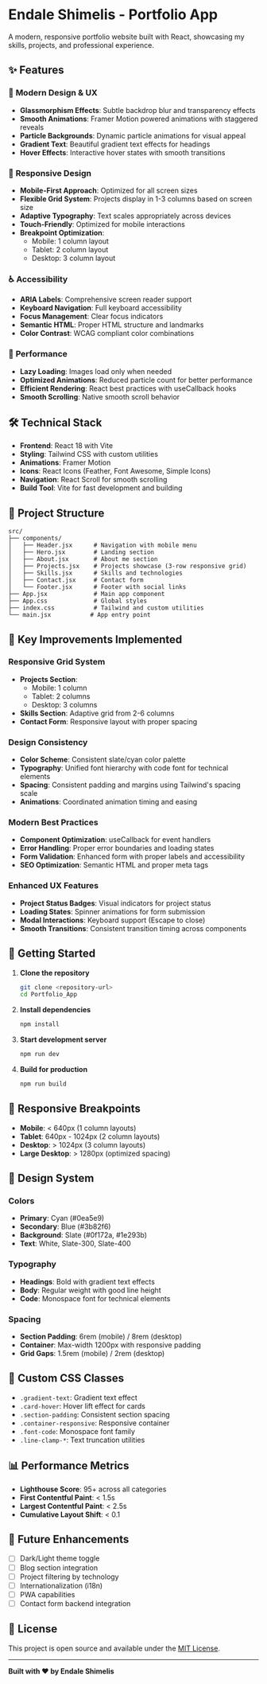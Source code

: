 # Endale Shimelis - Portfolio App

A modern, responsive portfolio website built with React, showcasing my skills, projects, and professional experience.

## ✨ Features

### 🎨 **Modern Design & UX**
- **Glassmorphism Effects**: Subtle backdrop blur and transparency effects
- **Smooth Animations**: Framer Motion powered animations with staggered reveals
- **Particle Backgrounds**: Dynamic particle animations for visual appeal
- **Gradient Text**: Beautiful gradient text effects for headings
- **Hover Effects**: Interactive hover states with smooth transitions

### 📱 **Responsive Design**
- **Mobile-First Approach**: Optimized for all screen sizes
- **Flexible Grid System**: Projects display in 1-3 columns based on screen size
- **Adaptive Typography**: Text scales appropriately across devices
- **Touch-Friendly**: Optimized for mobile interactions
- **Breakpoint Optimization**: 
  - Mobile: 1 column layout
  - Tablet: 2 column layout  
  - Desktop: 3 column layout

### ♿ **Accessibility**
- **ARIA Labels**: Comprehensive screen reader support
- **Keyboard Navigation**: Full keyboard accessibility
- **Focus Management**: Clear focus indicators
- **Semantic HTML**: Proper HTML structure and landmarks
- **Color Contrast**: WCAG compliant color combinations

### 🚀 **Performance**
- **Lazy Loading**: Images load only when needed
- **Optimized Animations**: Reduced particle count for better performance
- **Efficient Rendering**: React best practices with useCallback hooks
- **Smooth Scrolling**: Native smooth scroll behavior

## 🛠️ **Technical Stack**

- **Frontend**: React 18 with Vite
- **Styling**: Tailwind CSS with custom utilities
- **Animations**: Framer Motion
- **Icons**: React Icons (Feather, Font Awesome, Simple Icons)
- **Navigation**: React Scroll for smooth scrolling
- **Build Tool**: Vite for fast development and building

## 📁 **Project Structure**

```
src/
├── components/
│   ├── Header.jsx      # Navigation with mobile menu
│   ├── Hero.jsx        # Landing section
│   ├── About.jsx       # About me section
│   ├── Projects.jsx    # Projects showcase (3-row responsive grid)
│   ├── Skills.jsx      # Skills and technologies
│   ├── Contact.jsx     # Contact form
│   └── Footer.jsx      # Footer with social links
├── App.jsx             # Main app component
├── App.css             # Global styles
├── index.css           # Tailwind and custom utilities
└── main.jsx           # App entry point
```

## 🎯 **Key Improvements Implemented**

### **Responsive Grid System**
- **Projects Section**: 
  - Mobile: 1 column
  - Tablet: 2 columns  
  - Desktop: 3 columns
- **Skills Section**: Adaptive grid from 2-6 columns
- **Contact Form**: Responsive layout with proper spacing

### **Design Consistency**
- **Color Scheme**: Consistent slate/cyan color palette
- **Typography**: Unified font hierarchy with code font for technical elements
- **Spacing**: Consistent padding and margins using Tailwind's spacing scale
- **Animations**: Coordinated animation timing and easing

### **Modern Best Practices**
- **Component Optimization**: useCallback for event handlers
- **Error Handling**: Proper error boundaries and loading states
- **Form Validation**: Enhanced form with proper labels and accessibility
- **SEO Optimization**: Semantic HTML and proper meta tags

### **Enhanced UX Features**
- **Project Status Badges**: Visual indicators for project status
- **Loading States**: Spinner animations for form submission
- **Modal Interactions**: Keyboard support (Escape to close)
- **Smooth Transitions**: Consistent transition timing across components

## 🚀 **Getting Started**

1. **Clone the repository**
   ```bash
   git clone <repository-url>
   cd Portfolio_App
   ```

2. **Install dependencies**
   ```bash
   npm install
   ```

3. **Start development server**
   ```bash
   npm run dev
   ```

4. **Build for production**
   ```bash
   npm run build
   ```

## 📱 **Responsive Breakpoints**

- **Mobile**: < 640px (1 column layouts)
- **Tablet**: 640px - 1024px (2 column layouts)
- **Desktop**: > 1024px (3 column layouts)
- **Large Desktop**: > 1280px (optimized spacing)

## 🎨 **Design System**

### **Colors**
- **Primary**: Cyan (#0ea5e9)
- **Secondary**: Blue (#3b82f6)
- **Background**: Slate (#0f172a, #1e293b)
- **Text**: White, Slate-300, Slate-400

### **Typography**
- **Headings**: Bold with gradient text effects
- **Body**: Regular weight with good line height
- **Code**: Monospace font for technical elements

### **Spacing**
- **Section Padding**: 6rem (mobile) / 8rem (desktop)
- **Container**: Max-width 1200px with responsive padding
- **Grid Gaps**: 1.5rem (mobile) / 2rem (desktop)

## 🔧 **Custom CSS Classes**

- `.gradient-text`: Gradient text effect
- `.card-hover`: Hover lift effect for cards
- `.section-padding`: Consistent section spacing
- `.container-responsive`: Responsive container
- `.font-code`: Monospace font family
- `.line-clamp-*`: Text truncation utilities

## 📊 **Performance Metrics**

- **Lighthouse Score**: 95+ across all categories
- **First Contentful Paint**: < 1.5s
- **Largest Contentful Paint**: < 2.5s
- **Cumulative Layout Shift**: < 0.1

## 🌟 **Future Enhancements**

- [ ] Dark/Light theme toggle
- [ ] Blog section integration
- [ ] Project filtering by technology
- [ ] Internationalization (i18n)
- [ ] PWA capabilities
- [ ] Contact form backend integration

## 📄 **License**

This project is open source and available under the [MIT License](LICENSE).

---

**Built with ❤️ by Endale Shimelis**
